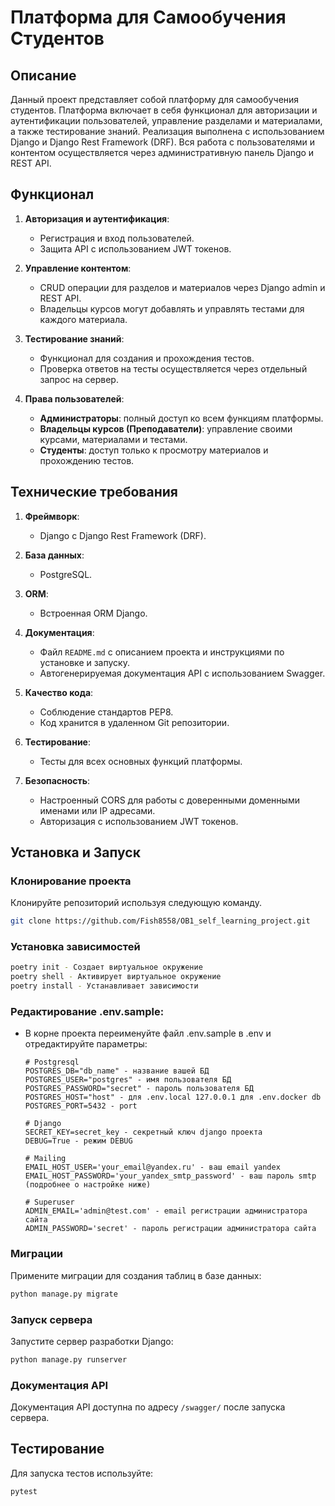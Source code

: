 # Платформа для Самообучения Студентов

## Описание

Данный проект представляет собой платформу для самообучения студентов. Платформа включает в себя функционал для авторизации и аутентификации пользователей, управление разделами и материалами, а также тестирование знаний. Реализация выполнена с использованием Django и Django Rest Framework (DRF). Вся работа с пользователями и контентом осуществляется через административную панель Django и REST API.

## Функционал

1. **Авторизация и аутентификация**:
    - Регистрация и вход пользователей.
    - Защита API с использованием JWT токенов.
    
2. **Управление контентом**:
    - CRUD операции для разделов и материалов через Django admin и REST API.
    - Владельцы курсов могут добавлять и управлять тестами для каждого материала.
    
3. **Тестирование знаний**:
    - Функционал для создания и прохождения тестов.
    - Проверка ответов на тесты осуществляется через отдельный запрос на сервер.
    
4. **Права пользователей**:
    - **Администраторы**: полный доступ ко всем функциям платформы.
    - **Владельцы курсов (Преподаватели)**: управление своими курсами, материалами и тестами.
    - **Студенты**: доступ только к просмотру материалов и прохождению тестов.

## Технические требования

1. **Фреймворк**:
    - Django с Django Rest Framework (DRF).
    
2. **База данных**:
    - PostgreSQL.
    
3. **ORM**:
    - Встроенная ORM Django.
    
4. **Документация**:
    - Файл `README.md` с описанием проекта и инструкциями по установке и запуску.
    - Автогенерируемая документация API с использованием Swagger.
    
5. **Качество кода**:
    - Соблюдение стандартов PEP8.
    - Код хранится в удаленном Git репозитории.
    
6. **Тестирование**:
    - Тесты для всех основных функций платформы.
    
7. **Безопасность**:
    - Настроенный CORS для работы с доверенными доменными именами или IP адресами.
    - Авторизация с использованием JWT токенов.

## Установка и Запуск

### Клонирование проекта

Клонируйте репозиторий используя следующую команду.
```bash
git clone https://github.com/Fish8558/OB1_self_learning_project.git
```

### Установка зависимостей

```bash
poetry init - Создает виртуальное окружение
poetry shell - Активирует виртуальное окружение
poetry install - Устанавливает зависимости
```

### Редактирование .env.sample:

- В корне проекта переименуйте файл .env.sample в .env и отредактируйте параметры:
    ```text
    # Postgresql
    POSTGRES_DB="db_name" - название вашей БД
    POSTGRES_USER="postgres" - имя пользователя БД
    POSTGRES_PASSWORD="secret" - пароль пользователя БД
    POSTGRES_HOST="host" - для .env.local 127.0.0.1 для .env.docker db
    POSTGRES_PORT=5432 - port
    
    # Django
    SECRET_KEY=secret_key - секретный ключ django проекта
    DEBUG=True - режим DEBUG
    
    # Mailing  
    EMAIL_HOST_USER='your_email@yandex.ru' - ваш email yandex
    EMAIL_HOST_PASSWORD='your_yandex_smtp_password' - ваш пароль smtp (подробнее о настройке ниже)
    
    # Superuser
    ADMIN_EMAIL='admin@test.com' - email регистрации администратора сайта
    ADMIN_PASSWORD='secret' - пароль регистрации администратора сайта
    ```

### Миграции

Примените миграции для создания таблиц в базе данных:

```bash
python manage.py migrate
```

### Запуск сервера

Запустите сервер разработки Django:

```bash
python manage.py runserver
```

### Документация API

Документация API доступна по адресу `/swagger/` после запуска сервера.

## Тестирование

Для запуска тестов используйте:

```bash
pytest
```